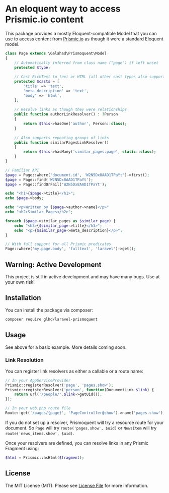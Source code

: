 # An eloquent way to access Prismic.io content

This package provides a mostly Eloquent-compatible Model that you can use to access
content from [Prismic.io](https://prismic.io) as though it were a standard Eloquent model. 

```php
class Page extends \Galahad\Prismoquent\Model
{
	// Automatically inferred from class name ("page") if left unset
	protected $type;
	
	// Cast RichText to text or HTML (all other cast types also supported)
	protected $casts = [
		'title' => 'text',
		'meta_description' => 'text',
		'body' => 'html',
	];
	
	// Resolve links as though they were relationships
	public function authorLinkResolver() : ?Person
	{
		return $this->hasOne('author', Person::class);
	}
	
	// Also supports repeating groups of links
	public function similarPagesLinkResolver()
	{
		return $this->hasMany('similar_pages.page', static::class);
	}
}

// Familiar API
$page = Page::where('document.id', 'W2N5Dx8AAD1TPaYt')->first();
$page = Page::find('W2N5Dx8AAD1TPaYt');
$page = Page::findOrFail('W2N5Dx8AAD1TPaYt');

echo "<h1>{$page->title}</h1>";
echo $page->body;

echo "<p>Written by {$page->author->name}</p>"
echo "<h2>Similar Pages</h2>";

foreach ($page->similar_pages as $similar_page) {
	echo "<h3>{$similar_page->title}</h3>";
	echo "<p>{$similar_page->meta_description}</p>";
}

// With full support for all Prismic predicates
Page::where('my.page.body', 'fulltext', 'laravel')->get();
```

## Warning: Active Development

This project is still in active development and may have many bugs. Use at your own risk!

## Installation

You can install the package via composer:
``` bash
composer require glhd/laravel-prismoquent
```

## Usage

See above for a basic example. More details coming soon.

### Link Resolution

You can register link resolvers as either a callable or a route name:

```php
// In your AppServiceProvider
Prismic::registerResolver('page', 'pages.show');
Prismic::registerResolver('person', function(DocumentLink $link) {
	return url('/people/'.$link->getUid());
});

// In your web.php route file
Route::get('/pages/{page}', 'PageController@show')->name('pages.show');
```

If you do not set up a resolver, Prismoquent will try a resource route
for your document. So `Page` will try `route('pages.show', $uid)` or
`NewsItem` will try `route('news_items.show', $uid)`.

Once your resolvers are defined, you can resolve links in any Prismic
Fragment using:

```php
$html = Prismic::asHtml($fragment);
```

## License

The MIT License (MIT). Please see [License File](license.txt) for more information.
